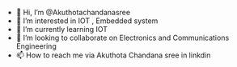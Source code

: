 - 👋 Hi, I’m @Akuthotachandanasree
- 👀 I’m interested in IOT , Embedded system
- 🌱 I’m currently learning IOT
- 💞️ I’m looking to collaborate on Electronics and Communications Engineering 
- 📫 How to reach me via Akuthota Chandana sree in linkdin

<!---
Akuthotachandanasree/Akuthotachandanasree is a ✨ special ✨ repository because its `README.md` (this file) appears on your GitHub profile.
You can click the Preview link to take a look at your changes.
--->
